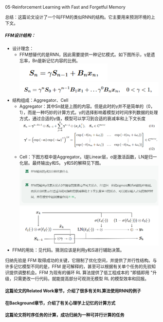 05-Reinforcement Learning with Fast and Forgetful Memory

总结：这篇论文设计了一个叫FFM的类似RNN的结构。它主要用来预测环境的上下文。

##### FFM设计结构：
- 设计理念：
    - FFM想替代的是RNN，因此需要提供一种记忆模式。如下图所示，γ是遗忘率，Bn是新记忆内容的比例。
    ![alt text](image-7.png)
    ![alt text](image-8.png)
- 结构组成：Aggregator、Cell
    - Aggregator：其中Sn就是上图的内容。但是此时的γ并不是简单的（0，1），而是一种巧妙的计算方式。γ的选择影响着模型对时间序列数据的处理方式，通过合适的γ值，模型可以学习到合适的衰减率和上下文长度
    ![alt text](image-9.png)
    - Cell：下图方框中是Aggregator。l是Linear层，σ是激活函数，LN是归一化层。最终输出y和S。
    y和S的解释见下图。
    ![alt text](image-11.png)
    ![alt text](image-10.png)
- FFM的用处：见代码。猜测应该是利用y和S进行辅助决策。




归纳先验是 FFM 取得成功的关键，它限制了优化空间，并提供了并行性结构。与许多记忆模型不同的是，FFM 是可解释的，甚至可以根据有关单个任务的先验知识提供调整机会。FFM 为现有的循环 RL 算法提供了低工程成本的 "即插即用 "升级，只需更改一行代码，就能提高部分可观测无模型 RL 的模型效率和回报。

#### 这篇论文的Related Work章节，介绍了很多有关RL算法使用RNN的例子

#### 在Background章节，介绍了有关心理学上记忆的计算方式

#### 这篇论文将时序任务的计算，成功归纳为一种可并行计算的任务